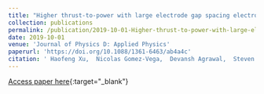 ```yaml
---
title: "Higher thrust-to-power with large electrode gap spacing electroaerodynamic devices for aircraft propulsion"
collection: publications
permalink: /publication/2019-10-01-Higher-thrust-to-power-with-large-electrode-gap-spacing-electroaerodynamic-devices-for-aircraft-propulsion
date: 2019-10-01
venue: 'Journal of Physics D: Applied Physics'
paperurl: 'https://doi.org/10.1088/1361-6463/ab4a4c'
citation: ' Haofeng Xu,  Nicolas Gomez-Vega,  Devansh Agrawal,  Steven Barrett, &quot;Higher thrust-to-power with large electrode gap spacing electroaerodynamic devices for aircraft propulsion.&quot; Journal of Physics D: Applied Physics, 2019.'
---
```

[Access paper here](https://doi.org/10.1088/1361-6463/ab4a4c){:target="_blank"}
